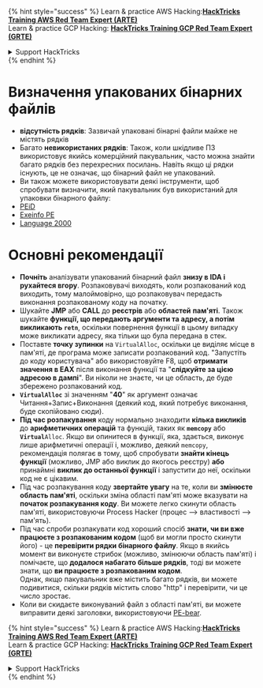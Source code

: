 {% hint style="success" %}
Learn & practice AWS Hacking:<img src="/.gitbook/assets/arte.png" alt="" data-size="line">[**HackTricks Training AWS Red Team Expert (ARTE)**](https://training.hacktricks.xyz/courses/arte)<img src="/.gitbook/assets/arte.png" alt="" data-size="line">\
Learn & practice GCP Hacking: <img src="/.gitbook/assets/grte.png" alt="" data-size="line">[**HackTricks Training GCP Red Team Expert (GRTE)**<img src="/.gitbook/assets/grte.png" alt="" data-size="line">](https://training.hacktricks.xyz/courses/grte)

<details>

<summary>Support HackTricks</summary>

* Check the [**subscription plans**](https://github.com/sponsors/carlospolop)!
* **Join the** 💬 [**Discord group**](https://discord.gg/hRep4RUj7f) or the [**telegram group**](https://t.me/peass) or **follow** us on **Twitter** 🐦 [**@hacktricks\_live**](https://twitter.com/hacktricks\_live)**.**
* **Share hacking tricks by submitting PRs to the** [**HackTricks**](https://github.com/carlospolop/hacktricks) and [**HackTricks Cloud**](https://github.com/carlospolop/hacktricks-cloud) github repos.

</details>
{% endhint %}


# Визначення упакованих бінарних файлів

* **відсутність рядків**: Зазвичай упаковані бінарні файли майже не містять рядків
* Багато **невикористаних рядків**: Також, коли шкідливе ПЗ використовує якийсь комерційний пакувальник, часто можна знайти багато рядків без перехресних посилань. Навіть якщо ці рядки існують, це не означає, що бінарний файл не упакований.
* Ви також можете використовувати деякі інструменти, щоб спробувати визначити, який пакувальник був використаний для упаковки бінарного файлу:
* [PEiD](http://www.softpedia.com/get/Programming/Packers-Crypters-Protectors/PEiD-updated.shtml)
* [Exeinfo PE](http://www.softpedia.com/get/Programming/Packers-Crypters-Protectors/ExEinfo-PE.shtml)
* [Language 2000](http://farrokhi.net/language/)

# Основні рекомендації

* **Почніть** аналізувати упакований бінарний файл **знизу в IDA і рухайтеся вгору**. Розпаковувачі виходять, коли розпакований код виходить, тому малоймовірно, що розпаковувач передасть виконання розпакованому коду на початку.
* Шукайте **JMP** або **CALL** до **реєстрів** або **областей** **пам'яті**. Також шукайте **функції, що передають аргументи та адресу, а потім викликають `retn`**, оскільки повернення функції в цьому випадку може викликати адресу, яка тільки що була передана в стек.
* Поставте **точку зупинки** на `VirtualAlloc`, оскільки це виділяє місце в пам'яті, де програма може записати розпакований код. "Запустіть до коду користувача" або використовуйте F8, щоб **отримати значення в EAX** після виконання функції та "**слідкуйте за цією адресою в дампі**". Ви ніколи не знаєте, чи це область, де буде збережено розпакований код.
* **`VirtualAlloc`** зі значенням "**40**" як аргумент означає Читання+Запис+Виконання (деякий код, який потребує виконання, буде скопійовано сюди).
* **Під час розпакування** коду нормально знаходити **кілька викликів** до **арифметичних операцій** та функцій, таких як **`memcopy`** або **`Virtual`**`Alloc`. Якщо ви опинитеся в функції, яка, здається, виконує лише арифметичні операції і, можливо, деякий `memcopy`, рекомендація полягає в тому, щоб спробувати **знайти кінець функції** (можливо, JMP або виклик до якогось реєстру) **або** принаймні **виклик до останньої функції** і запустити до неї, оскільки код не є цікавим.
* Під час розпакування коду **звертайте увагу** на те, коли ви **змінюєте область пам'яті**, оскільки зміна області пам'яті може вказувати на **початок розпакування коду**. Ви можете легко скинути область пам'яті, використовуючи Process Hacker (процес --> властивості --> пам'ять).
* Під час спроби розпакувати код хороший спосіб **знати, чи ви вже працюєте з розпакованим кодом** (щоб ви могли просто скинути його) - це **перевірити рядки бінарного файлу**. Якщо в якийсь момент ви виконуєте стрибок (можливо, змінюючи область пам'яті) і помічаєте, що **додалося набагато більше рядків**, тоді ви можете знати, що **ви працюєте з розпакованим кодом**.\
Однак, якщо пакувальник вже містить багато рядків, ви можете подивитися, скільки рядків містить слово "http" і перевірити, чи це число зростає.
* Коли ви скидаєте виконуваний файл з області пам'яті, ви можете виправити деякі заголовки, використовуючи [PE-bear](https://github.com/hasherezade/pe-bear-releases/releases).


{% hint style="success" %}
Learn & practice AWS Hacking:<img src="/.gitbook/assets/arte.png" alt="" data-size="line">[**HackTricks Training AWS Red Team Expert (ARTE)**](https://training.hacktricks.xyz/courses/arte)<img src="/.gitbook/assets/arte.png" alt="" data-size="line">\
Learn & practice GCP Hacking: <img src="/.gitbook/assets/grte.png" alt="" data-size="line">[**HackTricks Training GCP Red Team Expert (GRTE)**<img src="/.gitbook/assets/grte.png" alt="" data-size="line">](https://training.hacktricks.xyz/courses/grte)

<details>

<summary>Support HackTricks</summary>

* Check the [**subscription plans**](https://github.com/sponsors/carlospolop)!
* **Join the** 💬 [**Discord group**](https://discord.gg/hRep4RUj7f) or the [**telegram group**](https://t.me/peass) or **follow** us on **Twitter** 🐦 [**@hacktricks\_live**](https://twitter.com/hacktricks\_live)**.**
* **Share hacking tricks by submitting PRs to the** [**HackTricks**](https://github.com/carlospolop/hacktricks) and [**HackTricks Cloud**](https://github.com/carlospolop/hacktricks-cloud) github repos.

</details>
{% endhint %}
